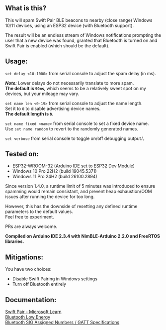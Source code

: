 ## What is this?

This will spam Swift Pair BLE beacons to nearby (close range) Windows 10/11 devices, using an ESP32 device (with Bluetooth support).

The result will be an endless stream of Windows notifications prompting the user that a new device was found, granted that Bluetooth is turned on and Swift Pair is enabled (which should be the default).

## Usage: 

```set delay <10-1000>``` from serial console to adjust the spam delay (in ms).

***Note:*** Lower delays do not necessarily translate to more spam.\
**The default is ```90ms```**, which seems to be a relatively sweet spot on my devices, but your mileage may vary.

```set name len <0-19>``` from serial console to adjust the name length.\
Set it to ```0``` to disable advertising device names.\
**The default length is ```8```.**

```set name fixed <name>``` from serial console to set a fixed device name.\
Use ```set name random``` to revert to the randomly generated names.

```set verbose``` from serial console to toggle on/off debugging output.\

## Tested on:
- ESP32-WROOM-32 (Arduino IDE set to ESP32 Dev Module)
- Windows 10 Pro 22H2 (build 19045.5371)
- Windows 11 Pro 24H2 (build 26100.2894)
  
Since version 1.4.0, a runtime limit of 5 minutes was introduced to ensure spamming would remain consistant, and prevent heap exhaustion/OOM issues after running the device for too long.

However, this has the downside of resetting any defined runtime parameters to the default values.\
Feel free to experiment.

PRs are always welcome.

**Compiled on Arduino IDE 2.3.4 with NimBLE-Arduino 2.2.0 and FreeRTOS libraries.**

## Mitigations:
You have two choices:
- Disable Swift Pairing in Windows settings
- Turn off Bluetooth entirely

## Documentation:
[Swift Pair - Microsoft Learn](https://learn.microsoft.com/en-us/windows-hardware/design/component-guidelines/bluetooth-swift-pair)\
[Bluetooth Low Energy](https://en.wikipedia.org/wiki/Bluetooth_Low_Energy#Technical_details)\
[Bluetooth SIG Assigned Numbers / GATT Specifications](https://bitbucket.org/bluetooth-SIG/public/src/main/assigned_numbers/) 

